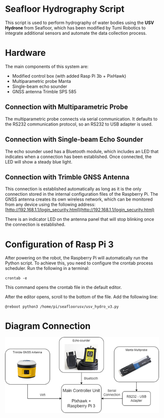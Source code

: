 # Seafloor Hydrography Script
This script is used to perform hydrography of water bodies using the **USV Hydrone** from Seafloor, which has been modified by Tumi Robotics to integrate additional sensors and automate the data collection process.

# Hardware
The main components of this system are:

-   Modified control box (with added Rasp Pi 3b + PixHawk)
-   Multiparametric probe Manta
-   Single-beam echo sounder
-   GNSS antenna Trimble SPS 585

## Connection with Multiparametric Probe

The multiparametric probe connects via serial communication. It defaults to the RS232 communication protocol, so an RS232 to USB adapter is used.

## Connection with Single-beam Echo Sounder

The echo sounder used has a Bluetooth module, which includes an LED that indicates when a connection has been established. Once connected, the LED will show a steady blue light.

## Connection with Trimble GNSS Antenna

This connection is established automatically as long as it is the only connection stored in the internal configuration files of the Raspberry Pi. The GNSS antenna creates its own wireless network, which can be monitored from any device using the following address: [http://192.168.1.1/login_security.html](http://192.168.1.1/login_security.html)

There is an indicator LED on the antenna panel that will stop blinking once the connection is established.

# Configuration of Rasp Pi 3


After powering on the robot, the Raspberry Pi will automatically run the Python script. To achieve this, you need to configure the crontab process scheduler. Run the following in a terminal:

`crontab -e` 

This command opens the crontab file in the default editor.

After the editor opens, scroll to the bottom of the file. Add the following line:

`@reboot python3 /home/pi/seafloorusv/usv_hydro_v3.py`

# Diagram Connection

![Diagram Connection](usv_connection.png)  
